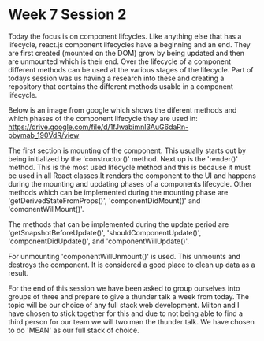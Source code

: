 # Week 7 Session 2

Today the focus is on component lifcycles. Like anything else that has a lifecycle, react.js component lifecycles have a beginning and an end. They are first created (mounted on the DOM) grow by being updated and then are unmounted which is their end.
Over the lifecycle of a component different methods can be used at the various stages of the lifecycle. Part of todays session was us having a research into these and creating a repository that contains the different methods usable in a component lifecycle.

Below is an image from google which shows the diferent methods and which phases of the component lifecycle they are used in:
https://drive.google.com/file/d/1fJwabimnl3AuG6daRn-pbymab_190VdR/view

The first section is mounting of the component. This usually starts out by being initialized by the 'constructor()' method.
Next up is the 'render()' method. This is the most used lifecycle method and this is because it must be used in all React classes.It renders the component to the UI and happens during the mounting and updating phases of a components lifecycle.
Other methods which can be implemented during the mounting phase are 'getDerivedStateFromProps()', 'componentDidMount()' and 'comonentWillMount()'.

The methods that can be implemented during the update period are 'getSnapshotBeforeUpdate()', 'shouldComponentUpdate()', 'componentDidUpdate()', and 'componentWillUpdate()'.

For unmounting 'componentWillUnmount()' is used. This unmounts and destroys the component. It is considered a good place to clean up data as a result.


For the end of this session we have been asked to group ourselves into groups of three and prepare to give a thunder talk a week from today. The topic will 
be our choice of any full stack web development. Milton and I have chosen to stick together for this and due to not being able to find a third person for 
our team we will two man the thunder talk. We have chosen to do 'MEAN' as our full stack of choice.
